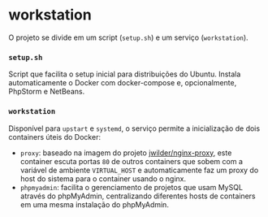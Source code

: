 # workstation

O projeto se divide em um script (`setup.sh`) e um serviço (`workstation`).

### `setup.sh`
Script que facilita o setup inicial para distribuições do Ubuntu. Instala automaticamente o Docker com docker-compose e, opcionalmente, PhpStorm e NetBeans.

### `workstation`
Disponível para `upstart` e `systemd`, o serviço permite a inicialização de dois containers úteis do Docker:
- `proxy`: baseado na imagem do projeto [jwilder/nginx-proxy](http://github.com/jwilder/nginx-proxy), este container escuta portas `80` de outros containers que sobem com a variável de ambiente `VIRTUAL_HOST` e automaticamente faz um proxy do host do sistema para o container usando o nginx.
- `phpmyadmin`: facilita o gerenciamento de projetos que usam MySQL através do phpMyAdmin, centralizando diferentes hosts de containers em uma mesma instalação do phpMyAdmin.
